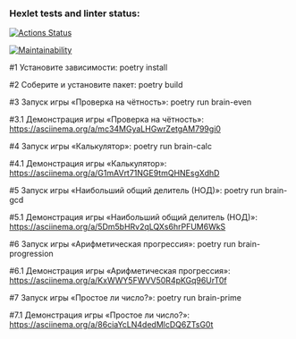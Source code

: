 ### Hexlet tests and linter status:

[![Actions Status](https://github.com/onSTRANN1Y/python-project-49/actions/workflows/hexlet-check.yml/badge.svg)](https://github.com/onSTRANN1Y/python-project-49/actions)

[![Maintainability](https://api.codeclimate.com/v1/badges/92ecef7fa48501f2d7cd/maintainability)](https://codeclimate.com/github/onSTRANN1Y/python-project-49/maintainability)




#1	Установите зависимости:
    poetry install


#2	Соберите и установите пакет:
    poetry build


#3	Запуск игры «Проверка на чётность»:
    poetry run brain-even

#3.1	Демонстрация игры «Проверка на чётность»:
    https://asciinema.org/a/mc34MGyaLHGwrZetgAM799gi0




#4	Запуск игры «Калькулятор»:
    poetry run brain-calc

#4.1	Демонстрация игры «Калькулятор»:
    https://asciinema.org/a/G1mAVrt71NGE9tmQHNEsgXdhD



	
#5	Запуск игры «Наибольший общий делитель (НОД)»:
    poetry run brain-gcd

#5.1	Демонстрация игры «Наибольший общий делитель (НОД)»:
    https://asciinema.org/a/5Dm5bHRv2qLQXs6hrPFUM6WkS




#6	Запуск игры «Арифметическая прогрессия»:
    poetry run brain-progression

#6.1	Демонстрация игры «Арифметическая прогрессия»:
    https://asciinema.org/a/KxWWY5FWVV50R4pKGq96UrT0f




#7	Запуск игры «Простое ли число?»:
    poetry run brain-prime

#7.1	Демонстрация игры «Простое ли число?»:
    https://asciinema.org/a/86ciaYcLN4dedMlcDQ6ZTsG0t

